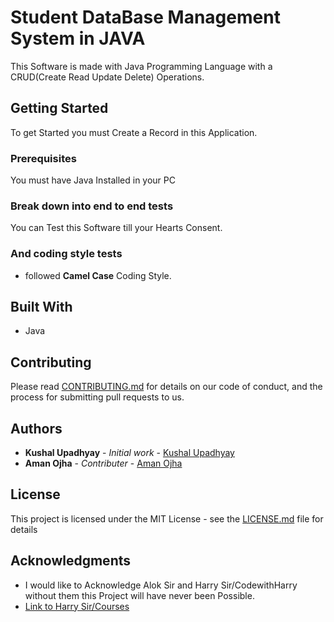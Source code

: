 # Student DataBase Management System in JAVA

This Software is made with Java Programming Language with a CRUD(Create Read Update Delete) Operations.

## Getting Started

To get Started you must Create a Record in this Application.

### Prerequisites

You must have Java Installed in your PC

### Break down into end to end tests

You can Test this Software till your Hearts Consent.

### And coding style tests

* followed **Camel Case** Coding Style.

## Built With

* Java

## Contributing

Please read [CONTRIBUTING.md](CONTRIBUTING.md) for details on our code of conduct, and the process for submitting pull requests to us.

## Authors

* **Kushal Upadhyay** - *Initial work* - [Kushal Upadhyay](https://github.com/coderaman07)
* **Aman Ojha** - *Contributer* - [Aman Ojha](https://github.com/coderaman07)

## License

This project is licensed under the MIT License - see the [LICENSE.md](LICENSE) file for details

## Acknowledgments

* I would like to Acknowledge Alok Sir and Harry Sir/CodewithHarry without them this Project will have never been Possible.
* [Link to Harry Sir/Courses](https://youtube.com/)

